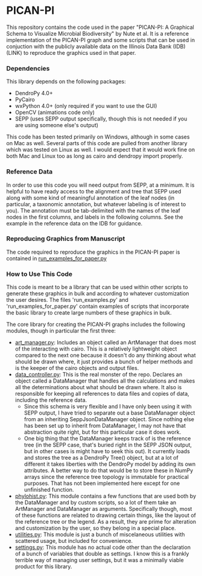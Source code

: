 # PICAN-PI

This repository contains the code used in the paper "PICAN-PI: A Graphical Schema to Visualize Microbial Biodiversity" by Nute et al. It is a reference implementation of the PICAN-PI graph and some scripts that can be used in conjuction with the publicly available data on the Illinois Data Bank (IDB) (LINK) to reproduce the graphics used in that paper.


### Dependencies
This library depends on the following packages:
- DendroPy 4.0+
- PyCairo
- wxPython 4.0+ (only required if you want to use the GUI)
- OpenCV (animations code only)
- SEPP (uses SEPP output specifically, though this is not needed if you are using someone else's output)

This code has been tested primarily on Windows, although in some cases on Mac as well. Several parts of this code are pulled from another library which was tested on Linux as well. I would expect that it would work fine on both Mac and Linux too as long as cairo and dendropy import properly.

### Reference Data
In order to use this code you will need output from SEPP, at a minimum. It is helpful to have ready access to the alignment and tree that SEPP used along with some kind of meaningful annotation of the leaf nodes (in particular, a taxonomic annotation, but whatever labeling is of interest to you). The annotation must be tab-delimited with the names of the leaf nodes in the first columns, and labels in the following columns. See the example in the reference data on the IDB for guidance.

### Reproducing Graphics from Manuscript
The code required to reproduce the graphics in the PICAN-PI paper is contained in [run_examples_for_paper.py](blob/master/run_examples_for_paper.py)

### How to Use This Code
This code is meant to be a library that can be used within other scripts to generate these graphics in bulk and according to whatever customization the user desires. The files 'run_examples.py' and 'run_examples_for_paper.py' contain examples of scripts that incorporate the basic library to create large numbers of these graphics in bulk.

The core library for creating the PICAN-PI graphs includes the following modules, though in particular the first three:
- [art_manager.py](blob/master/art_manager.py): Includes an object called an ArtManager that does most of the interacting with cairo. This is a relatively lightweight object compared to the next one because it doesn't do any thinking about what should be drawn where, it just provides a bunch of helper methods and is the keeper of the cairo objects and output files.
- [data_controller.py](../blob/master/data_controller.py): This is the real monster of the repo. Declares an object called a DataManager that handles all the calculations and makes all the determinations about what should be drawn where. It also is responsible for keeping all references to data files and copies of data, including the reference data. 
    - Since this schema is very flexible and I have only been using it with SEPP output, I have tried to separate out a base DataManager object from an inheriting SeppJsonDataManager object. Since nothing else has been set up to inherit from DataManager, I may not have that abstraction quite right, but for this particular case it does work.
    - One big thing that the DataManager keeps track of is the reference tree (in the SEPP case, that's buried right in the SEPP JSON output, but in other cases is might have to seek this out). It currently loads and stores the tree as a DendroPy Tree() object, but at a lot of different it takes liberties with the DendroPy model by adding its own attributes. A better way to do that would be to store these in NumPy arrays since the reference tree topology is immutable for practical purposes. That has not been implemented here except for one unfinished function.
- [phylohist.py](../blob/master/phylohist.py): This module contains a few functions that are used both by the DataManager and by custom scripts, so a lot of them take an ArtManager and DataManager as arguments. Specifically though, most of these functions are related to drawing certain things, like the layout of the reference tree or the legend. As a result, they are prime for alteration and customization by the user, so they belong in a special place.
- [utilities.py](../blob/master/utilities.py): This module is just a bunch of miscelaneous utilities with scattered usage, but included for convenience.
- [settings.py](../blob/master/settings.py): This module has no actual code other than the declaration of a bunch of variables that double as settings. I know this is a frankly terrible way of managing user settings, but it was a minimally viable product for this library.

